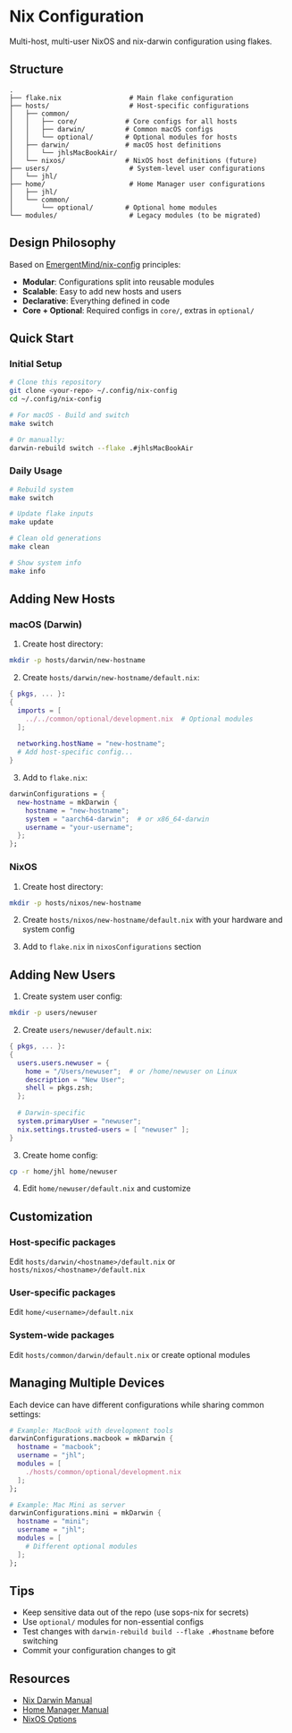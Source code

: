 # Nix Configuration

Multi-host, multi-user NixOS and nix-darwin configuration using flakes.

## Structure

```
.
├── flake.nix                 # Main flake configuration
├── hosts/                    # Host-specific configurations
│   ├── common/              
│   │   ├── core/            # Core configs for all hosts
│   │   ├── darwin/          # Common macOS configs
│   │   └── optional/        # Optional modules for hosts
│   ├── darwin/              # macOS host definitions
│   │   └── jhlsMacBookAir/
│   └── nixos/               # NixOS host definitions (future)
├── users/                    # System-level user configurations
│   └── jhl/
├── home/                     # Home Manager user configurations
│   ├── jhl/
│   └── common/
│       └── optional/        # Optional home modules
└── modules/                  # Legacy modules (to be migrated)
```

## Design Philosophy

Based on [EmergentMind/nix-config](https://github.com/EmergentMind/nix-config) principles:

- **Modular**: Configurations split into reusable modules
- **Scalable**: Easy to add new hosts and users
- **Declarative**: Everything defined in code
- **Core + Optional**: Required configs in `core/`, extras in `optional/`

## Quick Start

### Initial Setup

```bash
# Clone this repository
git clone <your-repo> ~/.config/nix-config
cd ~/.config/nix-config

# For macOS - Build and switch
make switch

# Or manually:
darwin-rebuild switch --flake .#jhlsMacBookAir
```

### Daily Usage

```bash
# Rebuild system
make switch

# Update flake inputs
make update

# Clean old generations
make clean

# Show system info
make info
```

## Adding New Hosts

### macOS (Darwin)

1. Create host directory:
```bash
mkdir -p hosts/darwin/new-hostname
```

2. Create `hosts/darwin/new-hostname/default.nix`:
```nix
{ pkgs, ... }:
{
  imports = [
    ../../common/optional/development.nix  # Optional modules
  ];
  
  networking.hostName = "new-hostname";
  # Add host-specific config...
}
```

3. Add to `flake.nix`:
```nix
darwinConfigurations = {
  new-hostname = mkDarwin {
    hostname = "new-hostname";
    system = "aarch64-darwin";  # or x86_64-darwin
    username = "your-username";
  };
};
```

### NixOS

1. Create host directory:
```bash
mkdir -p hosts/nixos/new-hostname
```

2. Create `hosts/nixos/new-hostname/default.nix` with your hardware and system config

3. Add to `flake.nix` in `nixosConfigurations` section

## Adding New Users

1. Create system user config:
```bash
mkdir -p users/newuser
```

2. Create `users/newuser/default.nix`:
```nix
{ pkgs, ... }:
{
  users.users.newuser = {
    home = "/Users/newuser";  # or /home/newuser on Linux
    description = "New User";
    shell = pkgs.zsh;
  };
  
  # Darwin-specific
  system.primaryUser = "newuser";
  nix.settings.trusted-users = [ "newuser" ];
}
```

3. Create home config:
```bash
cp -r home/jhl home/newuser
```

4. Edit `home/newuser/default.nix` and customize

## Customization

### Host-specific packages

Edit `hosts/darwin/<hostname>/default.nix` or `hosts/nixos/<hostname>/default.nix`

### User-specific packages

Edit `home/<username>/default.nix`

### System-wide packages

Edit `hosts/common/darwin/default.nix` or create optional modules

## Managing Multiple Devices

Each device can have different configurations while sharing common settings:

```nix
# Example: MacBook with development tools
darwinConfigurations.macbook = mkDarwin {
  hostname = "macbook";
  username = "jhl";
  modules = [
    ./hosts/common/optional/development.nix
  ];
};

# Example: Mac Mini as server
darwinConfigurations.mini = mkDarwin {
  hostname = "mini";
  username = "jhl";
  modules = [
    # Different optional modules
  ];
};
```

## Tips

- Keep sensitive data out of the repo (use sops-nix for secrets)
- Use `optional/` modules for non-essential configs
- Test changes with `darwin-rebuild build --flake .#hostname` before switching
- Commit your configuration changes to git

## Resources

- [Nix Darwin Manual](https://daiderd.com/nix-darwin/manual/index.html)
- [Home Manager Manual](https://nix-community.github.io/home-manager/)
- [NixOS Options](https://search.nixos.org/options)
